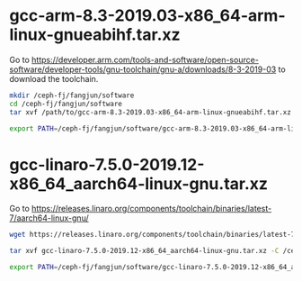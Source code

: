 # gcc-arm-8.3-2019.03-x86_64-arm-linux-gnueabihf.tar.xz

Go to <https://developer.arm.com/tools-and-software/open-source-software/developer-tools/gnu-toolchain/gnu-a/downloads/8-3-2019-03> to download the toolchain.

```bash
mkdir /ceph-fj/fangjun/software
cd /ceph-fj/fangjun/software
tar xvf /path/to/gcc-arm-8.3-2019.03-x86_64-arm-linux-gnueabihf.tar.xz

export PATH=/ceph-fj/fangjun/software/gcc-arm-8.3-2019.03-x86_64-arm-linux-gnueabihf/bin:$PATH
```


# gcc-linaro-7.5.0-2019.12-x86_64_aarch64-linux-gnu.tar.xz

Go to <https://releases.linaro.org/components/toolchain/binaries/latest-7/aarch64-linux-gnu/>

```bash
wget https://releases.linaro.org/components/toolchain/binaries/latest-7/aarch64-linux-gnu/gcc-linaro-7.5.0-2019.12-x86_64_aarch64-linux-gnu.tar.xz

tar xvf gcc-linaro-7.5.0-2019.12-x86_64_aarch64-linux-gnu.tar.xz -C /ceph-fj/fangjun/software

export PATH=/ceph-fj/fangjun/software/gcc-linaro-7.5.0-2019.12-x86_64_aarch64-linux-gnu/bin:$PATH
```
